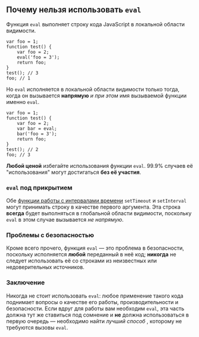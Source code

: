 ## Почему нельзя использовать `eval`

Функция `eval` выполняет строку кода JavaScript в локальной области видимости.

    var foo = 1;
    function test() {
        var foo = 2;
        eval('foo = 3');
        return foo;
    }
    test(); // 3
    foo; // 1

Но `eval` исполняется в локальной области видимости только тогда, когда он вызывается **напрямую** *и при этом* имя вызываемой функции именно `eval`.

    var foo = 1;
    function test() {
        var foo = 2;
        var bar = eval;
        bar('foo = 3');
        return foo;
    }
    test(); // 2
    foo; // 3

**Любой ценой** избегайте использования функции `eval`. 99.9% случаев её "использования" могут достигаться **без её участия**.

### `eval` под прикрытием

Обе [функции работы с интервалами времени](#other.timeouts) `setTimeout` и `setInterval` могут принимать строку в качестве первого аргумента. Эта строка **всегда** будет выполняться в глобальной области видимости, поскольку `eval` в этом случае вызывается *не напрямую*.

### Проблемы с безопасностью

Кроме всего прочего, функция `eval` — это проблема в безопасности, поскольку исполняется **любой** переданный в неё код; **никогда** не следует использовать её со строками из неизвестных или недоверительных источников.

### Заключение

Никогда не стоит использовать `eval`: любое применение такого кода поднимает вопросы о качестве его работы, производительности и безопасности. Если вдруг для работы вам необходим `eval`, эта часть должна тут же ставиться под сомнение и **не** должна использоваться в первую очередь — необходимо найти *лучший способ* , которому не требуются вызовы `eval`.

